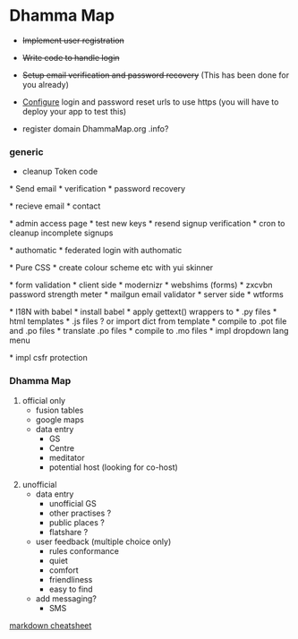 # Dhamma Map

* ~~Implement user registration~~
* ~~Write code to handle login~~
* ~~Setup email verification and password recovery~~ (This has been done for you already)
* [Configure](https://developers.google.com/appengine/docs/python/config/appconfig#Secure_URLs) login and password reset urls to use https (you will have to deploy your app to test this)
	
* register domain DhammaMap.org .info?
	
### generic

* cleanup Token code	
<p>
* Send email 
	* verification
	* password recovery
<p>
* recieve email 
	* contact
<p>
* admin access page
	* test new keys	
	* resend signup verification
	* cron to cleanup incomplete signups
<p>
* authomatic
	* federated login with authomatic
<p>	
* Pure CSS
	* create colour scheme etc with yui skinner
<p> 
* form validation	
	 * client side
		 * modernizr
		 * webshims (forms)
		 * zxcvbn password strength meter
		 * mailgun email validator
	* server side
		* wtforms
<p>
* I18N with babel 
	* install babel
	* apply gettext() wrappers to 
		* .py files
		* html templates
		* .js files ? or import dict from template
	* compile to .pot file and .po files
	* translate .po files 
	* compile to .mo files
	* impl dropdown lang menu 
<p>
* impl csfr protection
	
	
### Dhamma Map
	
1. official only
	* fusion tables
	* google maps
	* data entry 
		* GS
		* Centre
		* meditator
		* potential host (looking for co-host)
	<p>
2. unofficial
	* data entry 
		* unofficial GS
		* other practises ?
		* public places ?
		* flatshare ?
	* user feedback (multiple choice only)
		* rules conformance
		* quiet
		* comfort
		* friendliness
		* easy to find
	* add messaging?
		* SMS

[markdown cheatsheet](https://github.com/adam*p/markdown*here/wiki/Markdown*Cheatsheet#lists)